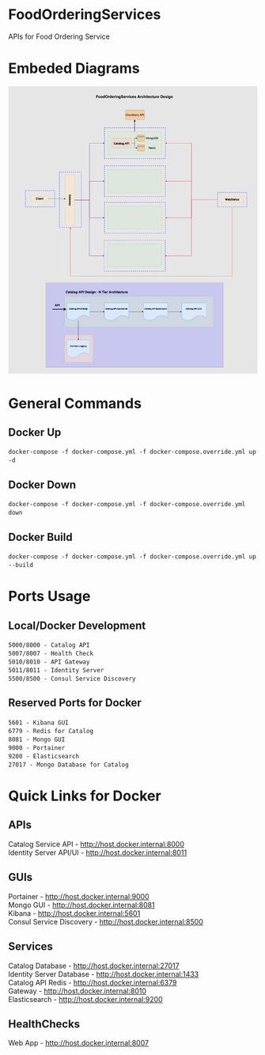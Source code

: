 # FoodOrderingServices
APIs for Food Ordering Service

# Embeded Diagrams
![Alt text here](SAD.png)

# General Commands
## Docker Up
`docker-compose -f docker-compose.yml -f docker-compose.override.yml up -d`

## Docker Down
`docker-compose -f docker-compose.yml -f docker-compose.override.yml down`

## Docker Build
`docker-compose -f docker-compose.yml -f docker-compose.override.yml up --build`

# Ports Usage
## Local/Docker Development
`5000/8000 - Catalog API`  
`5007/8007 - Health Check`    
`5010/8010 - API Gateway`  
`5011/8011 - Identity Server`   
`5500/8500 - Consul Service Discovery`   

## Reserved Ports for Docker
`5601 - Kibana GUI`  
`6779 - Redis for Catalog`  
`8081 - Mongo GUI`  
`9000 - Portainer`  
`9200 - Elasticsearch`  
`27017 - Mongo Database for Catalog`  

# Quick Links for Docker
## APIs
Catalog Service API - http://host.docker.internal:8000  
Identity Server API/UI - http://host.docker.internal:8011  

## GUIs
Portainer - http://host.docker.internal:9000  
Mongo GUI - http://host.docker.internal:8081  
Kibana - http://host.docker.internal:5601  
Consul Service Discovery - http://host.docker.internal:8500

## Services
Catalog Database - http://host.docker.internal:27017  
Identity Server Database - http://host.docker.internal:1433  
Catalog API Redis - http://host.docker.internal:6379  
Gateway - http://host.docker.internal:8010  
Elasticsearch - http://host.docker.internal:9200  

## HealthChecks
Web App - http://host.docker.internal:8007  